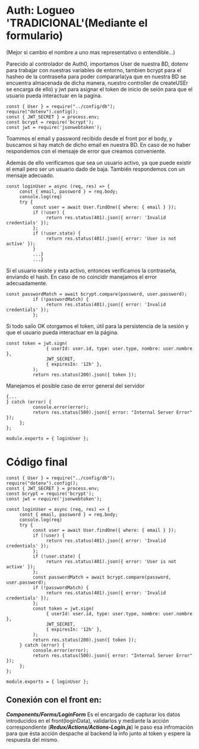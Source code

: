 # Auth: Logueo 'TRADICIONAL'(Mediante el formulario)

(Mejor si cambio el nombre a uno mas representativo o entendible...)

Parecido al controlador de Auth0, importamos User de nuestra BD, dotenv para trabajar con nuestras variables de entorno, tambien bcrypt para el hasheo de la contraseña para poder compararla(ya que en nuestra BD se encuentra almacenada de dicha manera, nuestro controller de createUSEr se encarga de ello) y jwt para asignar el token de inicio de seión para que el usuario pueda interactuar en la pagina.

```
const { User } = require("../config/db");
require("dotenv").config();
const { JWT_SECRET } = process.env;
const bcrypt = require('bcrypt');
const jwt = require('jsonwebtoken');
```

Toammos el email y password recibido desde el front por el body, y buscamos si hay match de dicho email en nuestra BD. En caso de no haber respondemos con el mensaje de error que creamos conveniente.

Además de ello verificamos que sea un usuario activo, ya que puede existir el email pero ser un usuario dado de baja. También respondemos con un mensaje adecuado.

```
const loginUser = async (req, res) => {
     const { email, password } = req.body;
     console.log(req)
     try {
          const user = await User.findOne({ where: { email } });
          if (!user) {
               return res.status(401).json({ error: 'Invalid credentials' });
          };
          if (!user.state) {
               return res.status(401).json({ error: 'User is not active' });
          }
          ...}
          ...}
```

Si el usuario existe y esta activo, entonces verificamos la contraseña, enviando el hash. En caso de no coincidir manejamos el error adecuadamente.

```
const passwordMatch = await bcrypt.compare(password, user.password);
          if (!passwordMatch) {
               return res.status(401).json({ error: 'Invalid credentials' });
          };
```

Si todo salío OK otorgamos el token, útil para la persistencia de la sesión y que el usuario pueda interactuar en la página.

```
const token = jwt.sign(
               { userId: user.id, type: user.type, nombre: user.nombre },
               JWT_SECRET,
               { expiresIn: '12h' },
          );
          return res.status(200).json({ token });
```

Manejamos el posible caso de error general del servidor

```{...
{...
} catch (error) {
          console.error(error);
          return res.status(500).json({ error: "Internal Server Error" });
     };
};

module.exports = { loginUser };
```

# Código final

```
const { User } = require("../config/db");
require("dotenv").config();
const { JWT_SECRET } = process.env;
const bcrypt = require('bcrypt');
const jwt = require('jsonwebtoken');

const loginUser = async (req, res) => {
     const { email, password } = req.body;
     console.log(req)
     try {
          const user = await User.findOne({ where: { email } });
          if (!user) {
               return res.status(401).json({ error: 'Invalid credentials' });
          };
          if (!user.state) {
               return res.status(401).json({ error: 'User is not active' });
          };
          const passwordMatch = await bcrypt.compare(password, user.password);
          if (!passwordMatch) {
               return res.status(401).json({ error: 'Invalid credentials' });
          };
          const token = jwt.sign(
               { userId: user.id, type: user.type, nombre: user.nombre },
               JWT_SECRET,
               { expiresIn: '12h' },
          );
          return res.status(200).json({ token });
     } catch (error) {
          console.error(error);
          return res.status(500).json({ error: "Internal Server Error" });
     };
};

module.exports = { loginUser };
```

## Conexión con el front en:

**_Components/Forms/LoginForm_** Es el encargado de capturar los datos introducidos en el front(loginData), validarlos y mediante la acción correspondiente (**_Redux/Actions/Actions-Login.js_**) le paso esa infromación para que ésta acción despache al backend la info junto al token y espere la respuesta del mismo.
